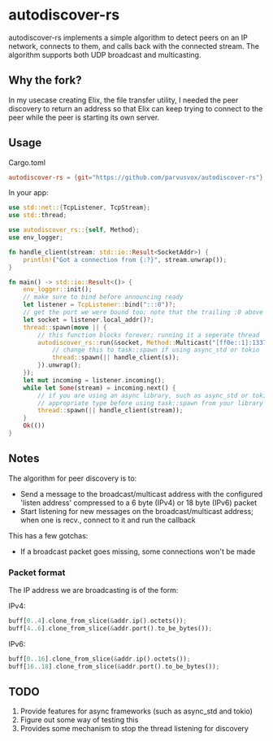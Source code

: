 # autodiscover-rs

autodiscover-rs implements a simple algorithm to detect peers on an
IP network, connects to them, and calls back with the connected stream. The algorithm supports both UDP broadcast and multicasting.

## Why the fork?
In my usecase creating Elix, the file transfer utility, I needed the peer discovery to return an address so that Elix can keep trying to connect to the peer while the peer is starting its own server.

## Usage

Cargo.toml
```toml
autodiscover-rs = {git="https://github.com/parvusvox/autodiscover-rs"}
```

In your app:

```Rust
use std::net::{TcpListener, TcpStream};
use std::thread;

use autodiscover_rs::{self, Method};
use env_logger;

fn handle_client(stream: std::io::Result<SocketAddr>) {
    println!("Got a connection from {:?}", stream.unwrap());
}

fn main() -> std::io::Result<()> {
    env_logger::init();
    // make sure to bind before announcing ready
    let listener = TcpListener::bind(":::0")?;
    // get the port we were bound too; note that the trailing :0 above gives us a random unused port
    let socket = listener.local_addr()?;
    thread::spawn(move || {
        // this function blocks forever; running it a seperate thread
        autodiscover_rs::run(&socket, Method::Multicast("[ff0e::1]:1337".parse().unwrap()), |s| {
            // change this to task::spawn if using async_std or tokio
            thread::spawn(|| handle_client(s));
        }).unwrap();
    });
    let mut incoming = listener.incoming();
    while let Some(stream) = incoming.next() {
        // if you are using an async library, such as async_std or tokio, you can convert the stream to the
        // appropriate type before using task::spawn from your library of choice.
        thread::spawn(|| handle_client(stream));
    }
    Ok(())
}
```

## Notes

The algorithm for peer discovery is to:
- Send a message to the broadcast/multicast address with the configured 'listen address' compressed to a 6 byte (IPv4) or 18 byte (IPv6) packet
- Start listening for new messages on the broadcast/multicast address; when one is recv., connect to it and run the callback

This has a few gotchas:
- If a broadcast packet goes missing, some connections won't be made


### Packet format

The IP address we are broadcasting is of the form:

IPv4:

```Rust
buff[0..4].clone_from_slice(&addr.ip().octets());
buff[4..6].clone_from_slice(&addr.port().to_be_bytes());
```

IPv6:

```Rust
buff[0..16].clone_from_slice(&addr.ip().octets());
buff[16..18].clone_from_slice(&addr.port().to_be_bytes());
```

## TODO

1. Provide features for async frameworks (such as async_std and tokio)
2. Figure out some way of testing this
3. Provides some mechanism to stop the thread listening for discovery
